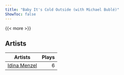 ```yaml
---
title: "Baby It's Cold Outside (with Michael Bublé)"
ShowToc: false
---
```


{{< more >}}

## Artists
Artists | Plays 
----- | -----: 
[Idina Menzel](/artists/idina-menzel-42581) | 6

